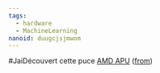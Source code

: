 ```yaml
---
tags:
  - hardware
  - MachineLearning
nanoid: duugcjsjmwom
---
```

#JaiDécouvert cette puce [AMD APU](https://en.wikipedia.org/wiki/AMD_APU) ([from](https://old.reddit.com/r/LocalLLaMA/comments/1dcgfo9/llama3_400b_when/l7xyle9/))

